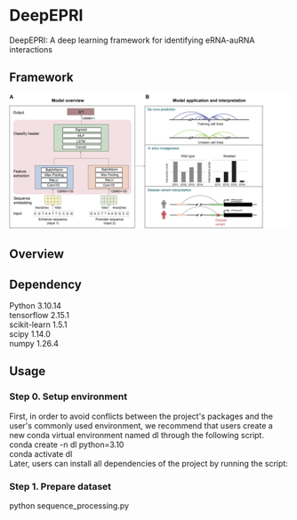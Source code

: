 # DeepEPRI
DeepEPRI: A  deep learning framework for identifying eRNA-auRNA interactions
## Framework
![image](https://github.com/WMU-SuLab/DeepEPRI/blob/main/images/workflow.jpg)
## Overview
## Dependency
Python 3.10.14\
tensorflow 2.15.1\
scikit-learn 1.5.1\
scipy 1.14.0\
numpy 1.26.4
## Usage
### Step 0. Setup environment
First, in order to avoid conflicts between the project's packages and the user's commonly used environment, we recommend that users create a new conda virtual environment named dl through the following script.\
conda create -n dl python=3.10\
conda activate dl\
Later, users can install all dependencies of the project by running the script:
### Step 1. Prepare dataset
python sequence_processing.py
